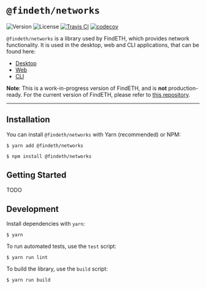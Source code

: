 # `@findeth/networks`

![Version](https://img.shields.io/npm/v/@findeth/networks) ![License](https://img.shields.io/github/license/FindETH/networks) [![Travis CI](https://travis-ci.com/FindETH/networks.svg?branch=master)](https://travis-ci.com/FindETH/networks) [![codecov](https://codecov.io/gh/FindETH/networks/branch/master/graph/badge.svg)](https://codecov.io/gh/FindETH/networks)


`@findeth/networks` is a library used by FindETH, which provides network functionality. It is used in the desktop, web and CLI applications, that can be found here:

- [Desktop](https://github.com/FindETH/desktop)
- [Web](https://github.com/FindETH/web)
- [CLI](https://github.com/FindETH/cli)

**Note**: This is a work-in-progress version of FindETH, and is **not** production-ready. For the current version of FindETH, please refer to [this repository](https://github.com/Mrtenz/FindETH/tree/master).

---

## Installation

You can install `@findeth/networks` with Yarn (recommended) or NPM:

```
$ yarn add @findeth/networks
```

```
$ npm install @findeth/networks
```

## Getting Started

TODO

## Development

Install dependencies with `yarn`:

```
$ yarn
```

To run automated tests, use the `test` script:

```
$ yarn run lint
```


To build the library, use the `build` script:

```
$ yarn run build
```

